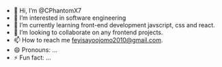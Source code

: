 - 👋 Hi, I’m @CPhantomX7
- 👀 I’m interested in software engineering
- 🌱 I’m currently learning front-end development javscript, css and react.
- 💞️ I’m looking to collaborate on any frontend projects.
- 📫 How to reach me feyisayoojomo2010@gmail.com.
- 😄 Pronouns: ...
- ⚡ Fun fact: ...

<!---
CPhantomX7/CPhantomX7 is a ✨ special ✨ repository because its `README.md` (this file) appears on your GitHub profile.
You can click the Preview link to take a look at your changes.
--->
